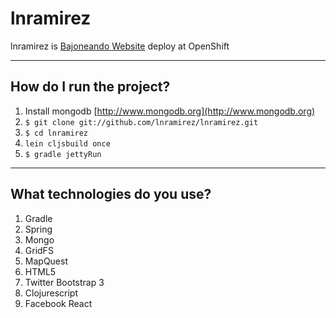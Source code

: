 lnramirez
==========

lnramirez is [Bajoneando Website](http://www.bajoneando.com) deploy at OpenShift

***

How do I run the project?
-------------------------

1. Install mongodb [http://www.mongodb.org](http://www.mongodb.org)
2. `$ git clone git://github.com/lnramirez/lnramirez.git`
3. `$ cd lnramirez`
4. `lein cljsbuild once`
5. `$ gradle jettyRun`

***

What technologies do you use?
-----------------------------

1. Gradle
2. Spring
3. Mongo
4. GridFS
5. MapQuest
6. HTML5
7. Twitter Bootstrap 3
8. Clojurescript
9. Facebook React
